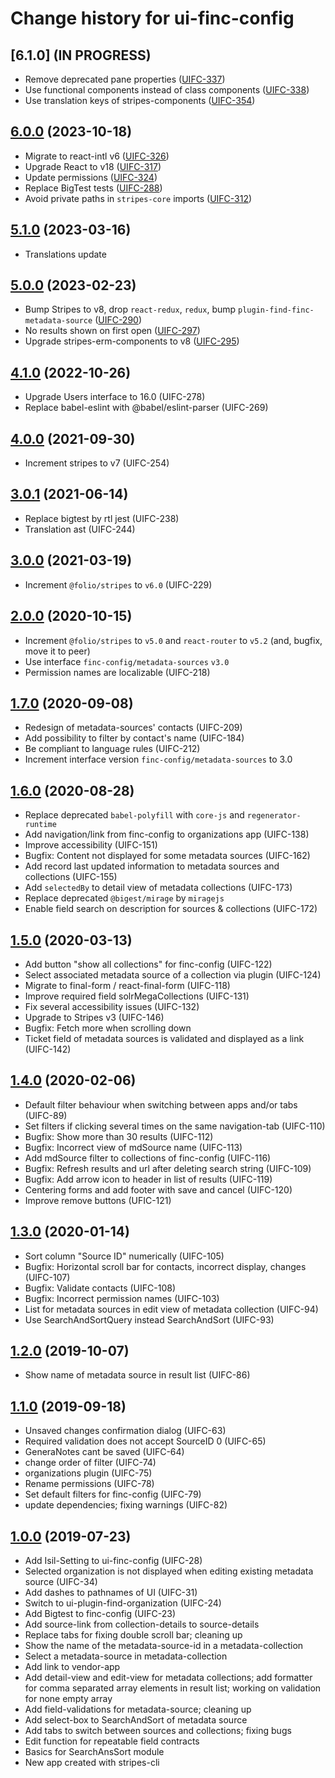 # Change history for ui-finc-config

## [6.1.0] (IN PROGRESS)
* Remove deprecated pane properties ([UIFC-337](https://issues.folio.org/browse/UIFC-337))
* Use functional components instead of class components ([UIFC-338](https://issues.folio.org/browse/UIFC-338))
* Use translation keys of stripes-components ([UIFC-354](https://folio-org.atlassian.net/browse/UIFC-354))

## [6.0.0](https://github.com/folio-org/ui-finc-config/tree/v6.0.0) (2023-10-18)
* Migrate to react-intl v6 ([UIFC-326](https://issues.folio.org/browse/UIFC-326))
* Upgrade React to v18 ([UIFC-317](https://issues.folio.org/browse/UIFC-317))
* Update permissions ([UIFC-324](https://issues.folio.org/browse/UIFC-324))
* Replace BigTest tests ([UIFC-288](https://issues.folio.org/browse/UIFC-288))
* Avoid private paths in `stripes-core` imports ([UIFC-312](https://issues.folio.org/browse/UIFC-312))

## [5.1.0](https://github.com/folio-org/ui-finc-config/tree/v5.1.0) (2023-03-16)
* Translations update

## [5.0.0](https://github.com/folio-org/ui-finc-config/tree/v5.0.0) (2023-02-23)
* Bump Stripes to v8, drop `react-redux`, `redux`, bump `plugin-find-finc-metadata-source` ([UIFC-290](https://issues.folio.org/browse/UIFC-290))
* No results shown on first open ([UIFC-297](https://issues.folio.org/browse/UIFC-297))
* Upgrade stripes-erm-components to v8 ([UIFC-295](https://issues.folio.org/browse/UIFC-295))

## [4.1.0](https://github.com/folio-org/ui-finc-config/tree/v4.1.0) (2022-10-26)
* Upgrade Users interface to 16.0 (UIFC-278)
* Replace babel-eslint with @babel/eslint-parser (UIFC-269)

## [4.0.0](https://github.com/folio-org/ui-finc-config/tree/v4.0.0) (2021-09-30)
* Increment stripes to v7 (UIFC-254)

## [3.0.1](https://github.com/folio-org/ui-finc-config/tree/v3.0.1) (2021-06-14)
* Replace bigtest by rtl jest (UIFC-238)
* Translation ast (UIFC-244)

## [3.0.0](https://github.com/folio-org/ui-finc-config/tree/v3.0.0) (2021-03-19)
* Increment `@folio/stripes` to `v6.0` (UIFC-229)

## [2.0.0](https://github.com/folio-org/ui-finc-config/tree/v2.0.0) (2020-10-15)
* Increment `@folio/stripes` to `v5.0` and `react-router` to `v5.2` (and, bugfix, move it to peer)
* Use interface `finc-config/metadata-sources` `v3.0`
* Permission names are localizable (UIFC-218)

## [1.7.0](https://github.com/folio-org/ui-finc-config/tree/v1.7.0) (2020-09-08)
* Redesign of metadata-sources' contacts (UIFC-209)
* Add possibility to filter by contact's name (UIFC-184)
* Be compliant to language rules (UIFC-212)
* Increment interface version `finc-config/metadata-sources` to 3.0

## [1.6.0](https://github.com/folio-org/ui-finc-config/tree/v1.6.0) (2020-08-28)
* Replace deprecated `babel-polyfill` with `core-js` and `regenerator-runtime`
* Add navigation/link from finc-config to organizations app (UIFC-138)
* Improve accessibility (UIFC-151)
* Bugfix: Content not displayed for some metadata sources (UIFC-162)
* Add record last updated information to metadata sources and collections (UIFC-155)
* Add `selectedBy` to detail view of metadata collections (UIFC-173)
* Replace deprecated `@bigest/mirage` by `miragejs`
* Enable field search on description for sources & collections (UIFC-172)

## [1.5.0](https://github.com/folio-org/ui-finc-config/tree/v1.5.0) (2020-03-13)
* Add button "show all collections" for finc-config (UIFC-122)
* Select associated metadata source of a collection via plugin (UIFC-124)
* Migrate to final-form / react-final-form (UIFC-118)
* Improve required field solrMegaCollections (UIFC-131)
* Fix several accessibility issues (UIFC-132)
* Upgrade to Stripes v3 (UIFC-146)
* Bugfix: Fetch more when scrolling down
* Ticket field of metadata sources is validated and displayed as a link (UIFC-142)

## [1.4.0](https://github.com/folio-org/ui-finc-config/tree/v1.4.0) (2020-02-06)
* Default filter behaviour when switching between apps and/or tabs (UIFC-89)
* Set filters if clicking several times on the same navigation-tab (UIFC-110)
* Bugfix: Show more than 30 results (UIFC-112)
* Bugfix: Incorrect view of mdSource name  (UIFC-113)
* Add mdSource filter to collections of finc-config (UIFC-116)
* Bugfix: Refresh results and url after deleting search string (UIFC-109)
* Bugfix: Add arrow icon to header in list of results (UIFC-119)
* Centering forms and add footer with save and cancel (UIFC-120)
* Improve remove buttons (UFIC-121)

## [1.3.0](https://github.com/folio-org/ui-finc-config/tree/v1.3.0) (2020-01-14)
* Sort column "Source ID" numerically (UIFC-105)
* Bugfix: Horizontal scroll bar for contacts, incorrect display, changes (UIFC-107)
* Bugfix: Validate contacts (UIFC-108)
* Bugfix: Incorrect permission names (UIFC-103)
* List for metadata sources in edit view of metadata collection (UIFC-94)
* Use SearchAndSortQuery instead SearchAndSort (UIFC-93)

## [1.2.0](https://github.com/folio-org/ui-finc-config/tree/v1.2.0) (2019-10-07)
* Show name of metadata source in result list (UIFC-86)

## [1.1.0](https://github.com/folio-org/ui-finc-config/tree/v1.1.0) (2019-09-18)
* Unsaved changes confirmation dialog (UIFC-63)
* Required validation does not accept SourceID 0 (UIFC-65)
* GeneraNotes cant be saved (UIFC-64)
* change order of filter (UIFC-74)
* organizations plugin (UIFC-75)
* Rename permissions (UIFC-78)
* Set default filters for finc-config (UIFC-79)
* update dependencies; fixing warnings (UIFC-82)

## [1.0.0](https://github.com/folio-org/ui-finc-config/tree/v1.0.0) (2019-07-23)
* Add Isil-Setting to ui-finc-config (UIFC-28)
* Selected organization is not displayed when editing existing metadata source (UIFC-34)
* Add dashes to pathnames of UI (UIFC-31)
* Switch to ui-plugin-find-organization (UIFC-24)
* Add Bigtest to finc-config (UIFC-23)
* Add source-link from collection-details to source-details
* Replace tabs for fixing double scroll bar; cleaning up
* Show the name of the metadata-source-id in a metadata-collection
* Select a metadata-source in metadata-collection
* Add link to vendor-app
* Add detail-view and edit-view for metadata collections; add formatter for comma separated array elements in result list; working on validation for none empty array
* Add field-validations for metadata-source; cleaning up
* Add select-box to SearchAndSort of metadata source
* Add tabs to switch between sources and collections; fixing bugs
* Edit function for repeatable field contracts
* Basics for SearchAnsSort module
* New app created with stripes-cli
